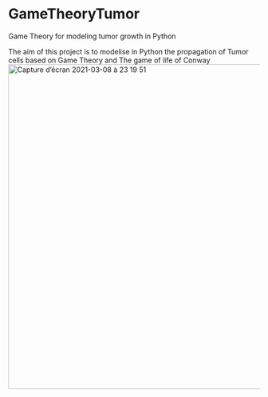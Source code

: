 # GameTheoryTumor
Game Theory for modeling tumor growth in Python

The aim of this project is to modelise in Python the propagation of Tumor cells based on Game Theory and The game of life of Conway
<img width="649" alt="Capture d’écran 2021-03-08 à 23 19 51" src="https://user-images.githubusercontent.com/55030071/110370944-c3cd5c80-8065-11eb-98d8-9ac2e504368f.png">
